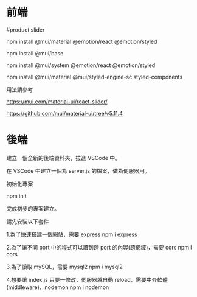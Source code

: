 <h1>前端</h1>

#product slider

npm install @mui/material @emotion/react @emotion/styled

npm install @mui/base

npm install @mui/system @emotion/react @emotion/styled

npm install @mui/material @mui/styled-engine-sc styled-components

用法請參考

https://mui.com/material-ui/react-slider/

https://github.com/mui/material-ui/tree/v5.11.4

<h1>後端</h1>

建立一個全新的後端資料夾，拉進 VSCode 中。

在 VSCode 中建立一個為 server.js 的檔案，做為伺服器用。

初始化專案
  
  npm init
  
完成初步的專案建立。

請先安裝以下套件

1.為了快速搭建一個網站，需要 express
  npm i express
  
2.為了讓不同 port 中的程式可以讀到跨 port 的內容(跨網域)，需要 cors
  npm i cors
  
  
3.為了讀取 mySQL，需要 mysql2
  npm i mysql2
  
  
4.想要讓 index.js 只要一修改，伺服器就自動 reload，需要中介軟體(middleware)，nodemon
  npm i nodemon
  
  
